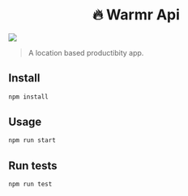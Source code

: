 <h1 align="center">🔥 Warmr Api</h1>
<p>
  <img src="https://img.shields.io/badge/version-0.0.1-blue.svg?cacheSeconds=2592000" />
</p>

> A location based productibity app.

## Install

```sh
npm install
```

## Usage

```sh
npm run start
```

## Run tests

```sh
npm run test
```
